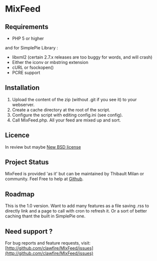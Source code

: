 # MixFeed

## Requirements
* PHP 5 or higher

and for SimplePie Library :

* libxml2 (certain 2.7.x releases are too buggy for words, and will crash)
* Either the iconv or mbstring extension
* cURL or fsockopen()
* PCRE support

## Installation

1. Upload the content of the zip (without .git if you see it) to your webserver.
2. Create a cache directory at the root of the script.
3. Configure the script with editing config.ini (see config).
4. Call MixFeed.php. All your feed are mixed up and sort.

## Licence
 In review but maybe [New BSD license](http://www.opensource.org/licenses/bsd-license.php)

## Project Status
MixFeed is provided 'as it' but can be maintained by Thibault Milan or community. Feel Free to help at [Github](https://github.com/clawfire/MIxFeed).

## Roadmap
This is the 1.0 version. Want to add many features as a file saving .rss to directly link and a page to call with cron to refresh it. Or a sort of better caching thant the built in SimplePie one.

## Need support ?
For bug reports and feature requests, visit:
[http://github.com/clawfire/MIxFeed/issues](http://github.com/clawfire/MIxFeed/issues)